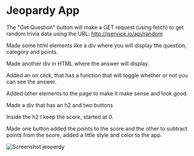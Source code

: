 # Jeopardy App

The "Get Question" button will make a GET request (using fetch) to get random trivia data using the URL: http://jservice.io/api/random

Made some html elements like a div where you will display the question, category and points. 

Made another div in HTML where the answer will display.

Added an on click, that has a function that will toggle whether or not you can see the answer.

Added other elements to the page to make it make sense and look good.

Made a div that has an h2 and two buttons

Inside the h2 I keep the score, started at 0.

Made one button added the points to the score and the other to subtract points from the score, added a little style and color to the app.

![Screenshot jeoperdy](https://user-images.githubusercontent.com/59580413/178752964-7fd35cf8-428b-4877-9344-48c5c096fcac.jpg)
